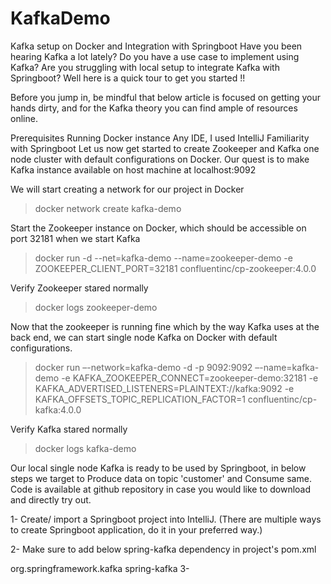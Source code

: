 # KafkaDemo
Kafka setup on Docker and Integration with Springboot
Have you been hearing Kafka a lot lately? Do you have a use case to implement using Kafka? Are you struggling with local setup to integrate Kafka with Springboot?  Well here is a quick tour to get you started !! 

Before you jump in, be mindful that below article is focused on getting your hands dirty, and for the Kafka theory you can find ample of resources online.

Prerequisites
Running Docker instance 
Any IDE, I used IntelliJ
Familiarity with Springboot
Let us now get started to create Zookeeper and Kafka one node cluster with default configurations on Docker. Our quest is to make Kafka instance available on host machine at localhost:9092

We will start creating a network for our project in Docker

>docker network create kafka-demo

 Start the Zookeeper instance on Docker, which should be accessible on port 32181 when we start Kafka
 
>docker run -d --net=kafka-demo --name=zookeeper-demo -e ZOOKEEPER_CLIENT_PORT=32181  confluentinc/cp-zookeeper:4.0.0

Verify Zookeeper stared normally

>docker logs zookeeper-demo

Now that the zookeeper is running fine which by the way Kafka uses at the back end, we can start single node Kafka on Docker with default configurations.

>docker run –-network=kafka-demo -d -p 9092:9092 –-name=kafka-demo -e KAFKA_ZOOKEEPER_CONNECT=zookeeper-demo:32181 -e KAFKA_ADVERTISED_LISTENERS=PLAINTEXT://kafka:9092 -e KAFKA_OFFSETS_TOPIC_REPLICATION_FACTOR=1 confluentinc/cp-kafka:4.0.0

Verify Kafka stared normally

>docker logs kafka-demo

Our local single node Kafka is ready to be used by Springboot, in below steps we target to Produce data on topic 'customer' and Consume same. Code is available at github repository in case you would like to download and directly try out. 

1- Create/ import a Springboot project into IntelliJ. (There are multiple ways to create Springboot application, do it in your preferred way.)

2- Make sure to add below spring-kafka dependency in project's pom.xml

<dependency>
   <groupId>org.springframework.kafka</groupId>
   <artifactId>spring-kafka</artifactId>
</dependency>
3-   
